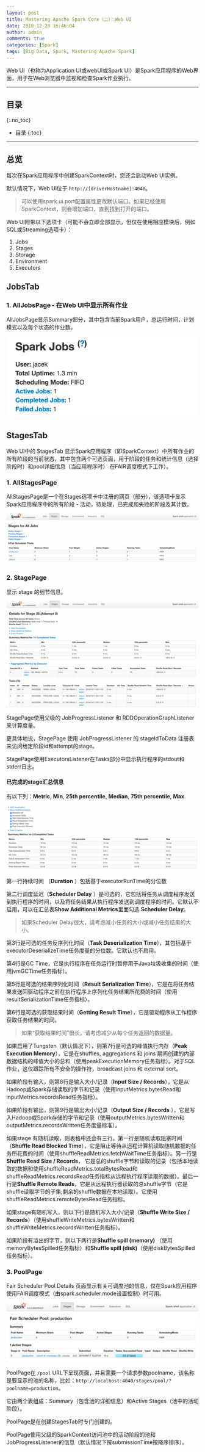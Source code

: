 ```yaml
---
layout: post
title: Mastering Apache Spark Core（二）：Web UI
date: 2018-12-28 16:46:04
author: admin
comments: true
categories: [Spark]
tags: [Big Data, Spark, Mastering Apache Spark]
---
```


Web UI（也称为Application UI或webUI或Spark UI）是Spark应用程序的Web界面，用于在Web浏览器中监视和检查Spark作业执行。

<!-- more -->

------

## 目录
{:.no_toc}

* 目录
{:toc}
------

## 总览

每次在Spark应用程序中创建SparkContext时，您还会启动Web UI实例。

默认情况下，Web UI位于 `http://[driverHostname]:4040`。

> 可以使用spark.ui.port配置属性更改默认端口。如果已经使用SparkContext，则会增加端口，直到找到打开的端口。

Web UI附带以下选项卡（可能不会立即全部显示，但仅在使用相应模块后，例如SQL或Streaming选项卡）：

1. Jobs
2. Stages
3. Storage
4. Environment
5. Executors

## JobsTab

### 1. AllJobsPage - 在Web UI中显示所有作业

AllJobsPage显示Summary部分，其中包含当前Spark用户，总运行时间，计划模式以及每个状态的作业数。

[![](/images/posts/spark-webui-jobs-summary-section.png)](/images/posts/spark-webui-jobs-summary-section.png)

## StagesTab

Web UI中的 StagesTab 显示Spark应用程序（即SparkContext）中所有作业的所有阶段的当前状态，其中包含两个可选页面，用于阶段的任务和统计信息（选择阶段时）和pool详细信息（当应用程序时） 在FAIR调度模式下工作）。

### 1. AllStagesPage

AllStagesPage是一个在Stages选项卡中注册的网页（部分），该选项卡显示Spark应用程序中的所有阶段 - 活动，待处理，已完成和失败的阶段及其计数。

[![](/images/posts/spark-webui-stages-alljobs.png)](/images/posts/spark-webui-stages-alljobs.png)

### 2. StagePage

显示 stage 的细节信息。

[![](/images/posts/spark-webui-stage-details.png)](/images/posts/spark-webui-stage-details.png)

StagePage使用父级的 JobProgressListener 和 RDDOperationGraphListener 来计算度量。

更具体地说，StagePage 使用 JobProgressListener 的 stageIdToData 注册表来访问给定阶段id和attempt的stage。

StagePage使用ExecutorsListener在Tasks部分中显示执行程序的stdout和stderr日志。

#### 已完成的stage汇总信息

有以下列：**Metric**, **Min**, **25th percentile**, **Median**, **75th percentile**, **Max**.

[![](/images/posts/spark-webui-stage-summary-metrics-tasks.png)](/images/posts/spark-webui-stage-summary-metrics-tasks.png)

第一行持续时间 （**Duration** ）包括基于executorRunTime的分位数

第二行调度延迟（**Scheduler Delay** ）是可选的，它包括将任务从调度程序发送到执行程序的时间，以及将任务结果从执行程序发送到调度程序的时间。它默认不启用，可以在汇总表**Show Additional Metrics**里面勾选 **Scheduler Delay**。

> 如果Scheduler Delay很大，请考虑减小任务的大小或减小任务结果的大小。

第3行是可选的任务反序列化时间（**Task Deserialization Time**），其包括基于executorDeserializeTime任务度量的分位数。它默认也不启用。

第4行是GC Time，它是执行程序在任务运行时暂停用于Java垃圾收集的时间（使用jvmGCTime任务指标）。

第5行是可选的结果序列化时间（**Result Serialization Time**），它是在将任务结果发送回驱动程序之前在执行程序上序列化任务结果所花费的时间（使用resultSerializationTime任务指标）。

第6行是可选的获取结果时间（**Getting Result Time**），它是驱动程序从工作程序获取任务结果的时间。

> 如果“获取结果时间”很长，请考虑减少从每个任务返回的数据量。

如果启用了Tungsten（默认情况下），则第7行是可选的峰值执行内存（**Peak Execution Memory**），它是在shuffles, aggregations 和 joins 期间创建的内部数据结构的峰值大小的总和（使用peakExecutionMemory任务指标）。对于SQL作业，这仅跟踪所有不安全的操作符，broadcast joins 和 external sort。

如果阶段有输入，则第8行是输入大小/记录（**Input Size / Records**），它是从Hadoop或Spark存储读取的字节和记录（使用inputMetrics.bytesRead和inputMetrics.recordsRead任务指标）。

如果阶段有输出，则第9行是输出大小/记录（**Output Size / Records** ），它是写入Hadoop或Spark存储的字节和记录（使用outputMetrics.bytesWritten和outputMetrics.recordsWritten任务度量标准）。

如果stage 有随机读取，则表格中还会有三行。第一行是随机读取阻塞时间（**Shuffle Read Blocked Time**），它是阻止等待从远程计算机读取随机数据的任务所花费的时间（使用shuffleReadMetrics.fetchWaitTime任务指标）。另一行是**Shuffle Read Size / Records**， 它是总的shuffle字节和读取的记录（包括本地读取的数据和使用shuffleReadMetrics.totalBytesRead和shuffleReadMetrics.recordsRead任务指标从远程执行程序读取的数据）。最后一行是**Shuffle Remote Reads**，它是从远程执行器读取的总shuffle字节（它是shuffle读取字节的子集;剩余的shuffle数据在本地读取）。它使用shuffleReadMetrics.remoteBytesRead任务指标。

如果stage有随机写入，则以下行是随机写入大小/记录（**Shuffle Write Size / Records**）（使用shuffleWriteMetrics.bytesWritten和shuffleWriteMetrics.recordsWritten任务指标）。

如果阶段有溢出的字节，则以下两行是**Shuffle spill (memory)** （使用memoryBytesSpilled任务指标）和**Shuffle spill (disk)**（使用diskBytesSpilled任务指标）。

### 3. PoolPage 

Fair Scheduler Pool Details 页面显示有关可调度池的信息，仅在Spark应用程序使用FAIR调度模式（由spark.scheduler.mode设置控制）时可用。

[![](/images/posts/spark-webui-pool-details.png)](/images/posts/spark-webui-pool-details.png)

PoolPage在 `/pool` URL下呈现页面，并且需要一个请求参数poolname，该名称是要显示的池的名称，比如：`http://localhost:4040/stages/pool/?poolname=production`。

它由两个表组成：Summary（包含池的详细信息）和Active Stages（池中的活动阶段）。

PoolPage是在创建StagesTab时专门创建的。

PoolPage使用父级的SparkContext访问池中的活动阶段的池和JobProgressListener的信息（默认情况下按submissionTime按降序排序）。



